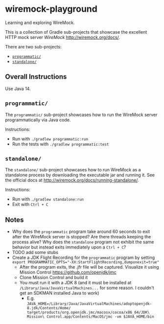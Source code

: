 # wiremock-playground 

Learning and exploring WireMock.

This is a collection of Gradle sub-projects that showcase the excellent HTTP mock server _WireMock_ 
<http://wiremock.org/docs/>.

There are two sub-projects:

* [`programmatic/`](#programmatic)
* [`standalone/`](#standalone)

## Overall Instructions

Use Java 14.

## `programmatic/`

The `programmatic/` sub-project showcases how to run the WireMock server programmatically via Java code. 

Instructions:

* Run with `./gradlew programmatic:run`
* Run the tests with `./gradlew programmatic:test`

## `standalone/`

The `standalone/` sub-project showcases how to run WireMock as a standalone process by downloading the
executable jar and running it. See the official docs at <http://wiremock.org/docs/running-standalone/>.

Instructions:

* Run with `./gradlew standalone:run`
* Exit with `Ctrl + C`

## Notes

* Why does the `programmatic` program take around 60 seconds to exit after the WireMock server is stopped? Are there
  threads keeping the process alive? Why does the `standalone` program not exhibit the same behavior but instead exits
  immediately upon a `Ctrl + C`? 
* TODO add some stubs
* Create a JDK Flight Recording for the `programmatic` program by setting `export PROGRAMMATIC_OPTS="-XX:StartFlightRecording,dumponexit=true"`
  * After the program exits, the .jfr file will be captured. Visualize it using Mission Control <https://github.com/openjdk/jmc>
  * Clone Mission Control and build it
  * You must run it with a JDK 8 (and it must be installed at `/Library/Java/JavaVirtualMachines...` for some reason. I couldn't get an SDKMAN installed Java to work)
    * E.g. `JAVA_HOME=/Library/Java/JavaVirtualMachines/adoptopenjdk-8.jdk/Contents/Home/ target/products/org.openjdk.jmc/macosx/cocoa/x86_64/JDK\ Mission\ Control.app/Contents/MacOS/jmc -vm $JAVA_HOME/bin`
